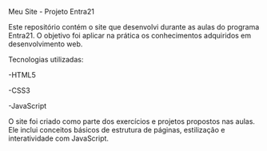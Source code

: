 Meu Site - Projeto Entra21


Este repositório contém o site que desenvolvi durante as aulas do programa Entra21.
O objetivo foi aplicar na prática os conhecimentos adquiridos em desenvolvimento web.

Tecnologias utilizadas:

-HTML5

-CSS3

-JavaScript

O site foi criado como parte dos exercícios e projetos propostos nas aulas.
Ele inclui conceitos básicos de estrutura de páginas, estilização e interatividade com JavaScript.

